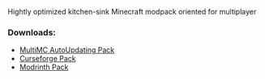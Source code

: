 Hightly optimized kitchen-sink Minecraft modpack oriented for multiplayer
### Downloads:
 - [MultiMC AutoUpdating Pack](https://github.com/Den4enko/GamersReforged/releases/latest/download/GamersReforgedAutoUpdate.zip)
 - [Curseforge Pack](https://github.com/Den4enko/GamersReforged/releases/latest/download/GamersReforged-CF.zip)
 - [Modrinth Pack](https://github.com/Den4enko/GamersReforged/releases/latest/download/GamersReforged.mrpack)
